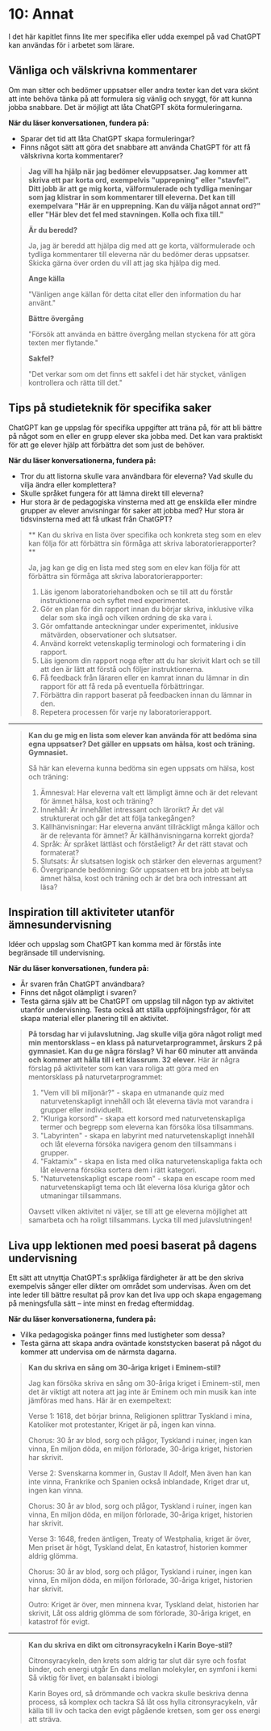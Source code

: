 # 10: Annat
I det här kapitlet finns lite mer specifika eller udda exempel på vad ChatGPT kan användas för i arbetet som lärare.

## Vänliga och välskrivna kommentarer
Om man sitter och bedömer uppsatser eller andra texter kan det vara skönt att inte behöva tänka på att formulera sig vänlig och snyggt, för att kunna jobba snabbare. Det är möjligt att låta ChatGPT sköta formuleringarna.

**När du läser konversationen, fundera på:**
* Sparar det tid att låta ChatGPT skapa formuleringar?
* Finns något sätt att göra det snabbare att använda ChatGPT för att få välskrivna korta kommentarer?

> **Jag vill ha hjälp när jag bedömer elevuppsatser. Jag kommer att skriva ett par korta ord, exempelvis "upprepning" eller "stavfel". Ditt jobb är att ge mig korta, välformulerade och tydliga meningar som jag klistrar in som kommentarer till eleverna. Det kan till exempelvara "Här är en upprepning. Kan du välja något annat ord?" eller "Här blev det fel med stavningen. Kolla och fixa till."**
>  
> **Är du beredd?**
>  
> Ja, jag är beredd att hjälpa dig med att ge korta, välformulerade och tydliga kommentarer till eleverna när du bedömer deras uppsatser. Skicka gärna över orden du vill att jag ska hjälpa dig med.
> 
> **Ange källa**
> 
> "Vänligen ange källan för detta citat eller den information du har använt."
> 
> **Bättre övergång**
> 
> "Försök att använda en bättre övergång mellan styckena för att göra texten mer flytande."
> 
> **Sakfel?**
> 
> "Det verkar som om det finns ett sakfel i det här stycket, vänligen kontrollera och rätta till det."

## Tips på studieteknik för specifika saker
ChatGPT kan ge uppslag för specifika uppgifter att träna på, för att bli bättre på något som en eller en grupp elever ska jobba med. Det kan vara praktiskt för att ge elever hjälp att förbättra det som just de behöver.

**När du läser konversationerna, fundera på:**
* Tror du att listorna skulle vara användbara för eleverna? Vad skulle du vilja ändra eller komplettera?
* Skulle språket fungera för att lämna direkt till eleverna?
* Hur stora är de pedagogiska vinsterna med att ge enskilda eller mindre grupper av elever anvisningar för saker att jobba med? Hur stora är tidsvinsterna med att få utkast från ChatGPT?

> ** Kan du skriva en lista över specifika och konkreta steg som en elev kan följa för att förbättra sin förmåga att skriva laboratorierapporter?**
>  
> Ja, jag kan ge dig en lista med steg som en elev kan följa för att förbättra sin förmåga att skriva laboratorierapporter:
> 
> 1. Läs igenom laboratoriehandboken och se till att du förstår instruktionerna och syftet med experimentet.
> 2. Gör en plan för din rapport innan du börjar skriva, inklusive vilka delar som ska ingå och vilken ordning de ska vara i.
> 3. Gör omfattande anteckningar under experimentet, inklusive mätvärden, observationer och slutsatser.
> 4. Använd korrekt vetenskaplig terminologi och formatering i din rapport.
> 5. Läs igenom din rapport noga efter att du har skrivit klart och se till att den är lätt att förstå och följer instruktionerna.
> 6. Få feedback från läraren eller en kamrat innan du lämnar in din rapport för att få reda på eventuella förbättringar.
> 7. Förbättra din rapport baserat på feedbacken innan du lämnar in den.
> 8. Repetera processen för varje ny laboratorierapport.

---- 

> **Kan du ge mig en lista som elever kan använda för att bedöma sina egna uppsatser? Det gäller en uppsats om hälsa, kost och träning. Gymnasiet.**
>  
> Så här kan eleverna kunna bedöma sin egen uppsats om hälsa, kost och träning:
> 
> 1. Ämnesval: Har eleverna valt ett lämpligt ämne och är det relevant för ämnet hälsa, kost och träning?
> 2. Innehåll: Är innehållet intressant och lärorikt? Är det väl strukturerat och går det att följa tankegången?
> 3. Källhänvisningar: Har eleverna använt tillräckligt många källor och är de relevanta för ämnet? Är källhänvisningarna korrekt gjorda?
> 4. Språk: Är språket lättläst och förståeligt? Är det rätt stavat och formaterat?
> 5. Slutsats: Är slutsatsen logisk och stärker den elevernas argument?
> 6. Övergripande bedömning: Gör uppsatsen ett bra jobb att belysa ämnet hälsa, kost och träning och är det bra och intressant att läsa?

## Inspiration till aktiviteter utanför ämnesundervisning
Idéer och uppslag som ChatGPT kan komma med är förstås inte begränsade till undervisning.

**När du läser konversationen, fundera på:**
* Är svaren från ChatGPT användbara?
* Finns det något olämpligt i svaren?
* Testa gärna själv att be ChatGPT om uppslag till någon typ av aktivitet utanför undervisning. Testa också att ställa uppföljningsfrågor, för att skapa material eller planering till en aktivitet.

> **På torsdag har vi julavslutning. Jag skulle vilja göra något roligt med min mentorsklass – en klass på naturvetarprogrammet, årskurs 2 på gymnasiet. Kan du ge några förslag? Vi har 60 minuter att använda och kommer att hålla till i ett klassrum. 32 elever.**
> Här är några förslag på aktiviteter som kan vara roliga att göra med en mentorsklass på naturvetarprogrammet:
> 1. "Vem vill bli miljonär?" - skapa en utmanande quiz med naturvetenskapligt innehåll och låt eleverna tävla mot varandra i grupper eller individuellt.
> 2. "Kluriga korsord" - skapa ett korsord med naturvetenskapliga termer och begrepp som eleverna kan försöka lösa tillsammans.
> 3. "Labyrinten" - skapa en labyrint med naturvetenskapligt innehåll och låt eleverna försöka navigera genom den tillsammans i grupper.
> 4. "Faktamix" - skapa en lista med olika naturvetenskapliga fakta och låt eleverna försöka sortera dem i rätt kategori.
> 5. "Naturvetenskapligt escape room" - skapa en escape room med naturvetenskapligt tema och låt eleverna lösa kluriga gåtor och utmaningar tillsammans.
> 
> Oavsett vilken aktivitet ni väljer, se till att ge eleverna möjlighet att samarbeta och ha roligt tillsammans. Lycka till med julavslutningen!

## Liva upp lektionen med poesi baserat på dagens undervisning
Ett sätt att utnyttja ChatGPT:s språkliga färdigheter är att be den skriva exempelvis sånger eller dikter om området som undervisas. Även om det inte leder till bättre resultat på prov kan det liva upp och skapa engagemang på meningsfulla sätt – inte minst en fredag eftermiddag.

**När du läser konversationerna, fundera på:**
* Vilka pedagogiska poänger finns med lustigheter som dessa?
* Testa gärna att skapa andra oväntade konststycken baserat på något du kommer att undervisa om de närmsta dagarna.

> **Kan du skriva en sång om 30-åriga kriget i Eminem-stil?**
> 
> Jag kan försöka skriva en sång om 30-åriga kriget i Eminem-stil, men det är viktigt att notera att jag inte är Eminem och min musik kan inte jämföras med hans. Här är en exempeltext:
> 
> Verse 1:
> 1618, det börjar brinna,
> Religionen splittrar Tyskland i mina,
> Katoliker mot protestanter,
> Kriget är på, ingen kan vinna.
> 
> Chorus:
> 30 år av blod, sorg och plågor,
> Tyskland i ruiner, ingen kan vinna,
> En miljon döda, en miljon förlorade,
> 30-åriga kriget, historien har skrivit.
> 
> Verse 2:
> Svenskarna kommer in, Gustav II Adolf,
> Men även han kan inte vinna,
> Frankrike och Spanien också inblandade,
> Kriget drar ut, ingen kan vinna.
> 
> Chorus:
> 30 år av blod, sorg och plågor,
> Tyskland i ruiner, ingen kan vinna,
> En miljon döda, en miljon förlorade,
> 30-åriga kriget, historien har skrivit.
> 
> Verse 3:
> 1648, freden äntligen,
> Treaty of Westphalia, kriget är över,
> Men priset är högt, Tyskland delat,
> En katastrof, historien kommer aldrig glömma.
> 
> Chorus:
> 30 år av blod, sorg och plågor,
> Tyskland i ruiner, ingen kan vinna,
> En miljon döda, en miljon förlorade,
> 30-åriga kriget, historien har skrivit.
> 
> Outro:
> Kriget är över, men minnena kvar,
> Tyskland delat, historien har skrivit,
> Låt oss aldrig glömma de som förlorade,
> 30-åriga kriget, en katastrof för evigt.

---- 

> **Kan du skriva en dikt om citronsyracykeln i Karin Boye-stil?**
> 
> Citronsyracykeln, den krets som aldrig tar slut
> där syre och fosfat binder, och energi utgår
> En dans mellan molekyler, en symfoni i kemi
> Så viktig för livet, en balansakt i biologi
> 
> Karin Boyes ord, så drömmande och vackra
> skulle beskriva denna process, så komplex och tackra
> Så låt oss hylla citronsyracykeln, vår källa till liv
> och tacka den evigt pågående kretsen, som ger oss energi att sträva.
